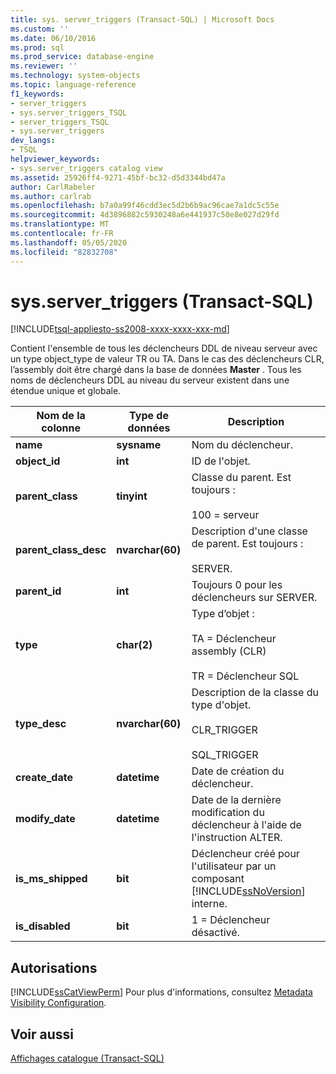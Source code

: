 ```yaml
---
title: sys. server_triggers (Transact-SQL) | Microsoft Docs
ms.custom: ''
ms.date: 06/10/2016
ms.prod: sql
ms.prod_service: database-engine
ms.reviewer: ''
ms.technology: system-objects
ms.topic: language-reference
f1_keywords:
- server_triggers
- sys.server_triggers_TSQL
- server_triggers_TSQL
- sys.server_triggers
dev_langs:
- TSQL
helpviewer_keywords:
- sys.server_triggers catalog view
ms.assetid: 25926ff4-9271-45bf-bc32-d5d3344bd47a
author: CarlRabeler
ms.author: carlrab
ms.openlocfilehash: b7a0a99f46cdd3ec5d2b6b9ac96cae7a1dc5c55e
ms.sourcegitcommit: 4d3896882c5930248a6e441937c50e8e027d29fd
ms.translationtype: MT
ms.contentlocale: fr-FR
ms.lasthandoff: 05/05/2020
ms.locfileid: "82832708"
---
```

# <a name="sysserver_triggers-transact-sql"></a>sys.server_triggers (Transact-SQL)
[!INCLUDE[tsql-appliesto-ss2008-xxxx-xxxx-xxx-md](../../includes/tsql-appliesto-ss2008-xxxx-xxxx-xxx-md.md)]

  Contient l'ensemble de tous les déclencheurs DDL de niveau serveur avec un type object_type de valeur TR ou TA. Dans le cas des déclencheurs CLR, l’assembly doit être chargé dans la base de données **Master** . Tous les noms de déclencheurs DDL au niveau du serveur existent dans une étendue unique et globale.  
  
|Nom de la colonne|Type de données|Description|  
|-----------------|---------------|-----------------|  
|**name**|**sysname**|Nom du déclencheur.|  
|**object_id**|**int**|ID de l'objet.|  
|**parent_class**|**tinyint**|Classe du parent. Est toujours :<br /><br /> 100 = serveur|  
|**parent_class_desc**|**nvarchar(60)**|Description d'une classe de parent. Est toujours :<br /><br /> SERVER.|  
|**parent_id**|**int**|Toujours 0 pour les déclencheurs sur SERVER.|  
|**type**|**char(2)**|Type d’objet :<br /><br /> TA = Déclencheur assembly (CLR)<br /><br /> TR = Déclencheur SQL|  
|**type_desc**|**nvarchar(60)**|Description de la classe du type d'objet.<br /><br /> CLR_TRIGGER<br /><br /> SQL_TRIGGER|  
|**create_date**|**datetime**|Date de création du déclencheur.|  
|**modify_date**|**datetime**|Date de la dernière modification du déclencheur à l'aide de l'instruction ALTER.|  
|**is_ms_shipped**|**bit**|Déclencheur créé pour l'utilisateur par un composant [!INCLUDE[ssNoVersion](../../includes/ssnoversion-md.md)] interne.|  
|**is_disabled**|**bit**|1 = Déclencheur désactivé.|  
  
## <a name="permissions"></a>Autorisations  
 [!INCLUDE[ssCatViewPerm](../../includes/sscatviewperm-md.md)] Pour plus d'informations, consultez [Metadata Visibility Configuration](../../relational-databases/security/metadata-visibility-configuration.md).  
  
## <a name="see-also"></a>Voir aussi  
 [Affichages catalogue &#40;Transact-SQL&#41;](../../relational-databases/system-catalog-views/catalog-views-transact-sql.md)  
  
  
